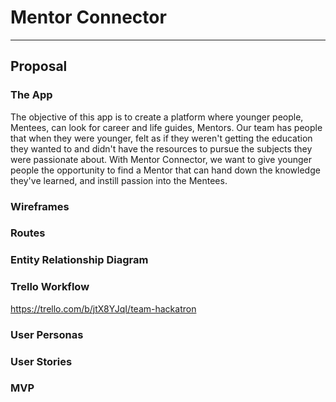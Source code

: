 # Mentor Connector
***
## Proposal

### The App
The objective of this app is to create a platform where younger people, Mentees, can look for career and life guides, Mentors. Our team has people that when they were younger, felt as if they weren't getting the education they wanted to and didn't have the resources to pursue the subjects they were passionate about. With Mentor Connector, we want to give younger people the opportunity to find a Mentor that can hand down the knowledge they've learned, and instill passion into the Mentees.

### Wireframes

### Routes

### Entity Relationship Diagram

### Trello Workflow
https://trello.com/b/jtX8YJqI/team-hackatron

### User Personas

### User Stories

### MVP 
